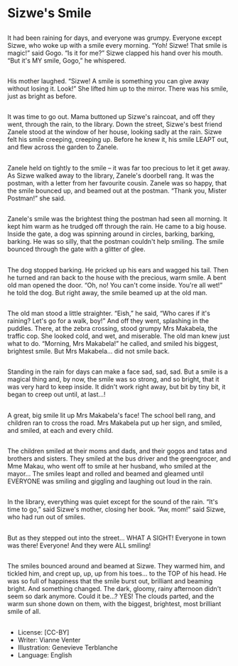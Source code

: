 # Sizwe's Smile

##
It had been raining for days, and
everyone was grumpy. Everyone
except Sizwe, who woke up with a
smile every morning.
“Yoh! Sizwe! That smile is magic!”
said Gogo.
“Is it for me?”
Sizwe clapped his hand over his
mouth.
“But it's MY smile, Gogo,” he
whispered.

##
His mother laughed. “Sizwe! A smile
is something you can give away
without losing it. Look!”
She lifted him up to the mirror.
There was his smile, just as bright
as before.

##
It was time to go out. Mama
buttoned up Sizwe's raincoat, and
off they went, through the rain, to
the library.
Down the street, Sizwe's best friend
Zanele stood at the window of her
house, looking sadly at the rain.
Sizwe felt his smile creeping,
creeping up.
Before he knew it, his smile LEAPT
out, and flew across the garden to
Zanele.

##
Zanele held on tightly to the smile –
it was far too precious to let it get
away.
As Sizwe walked away to the
library, Zanele's doorbell rang. It
was the postman, with a letter from
her favourite cousin.
Zanele was so happy, that the smile
bounced up, and beamed out at the
postman.
“Thank you, Mister Postman!” she
said.

##
Zanele's smile was the brightest
thing the postman had seen all
morning. It kept him warm as he
trudged off through the rain.
He came to a big house. Inside the
gate, a dog was spinning around in
circles, barking, barking, barking.
He was so silly, that the postman
couldn't help smiling.
The smile bounced through the gate
with a glitter of glee.

##
The dog stopped barking. He
pricked up his ears and wagged his
tail. Then he turned and ran back to
the house with the precious, warm
smile.
A bent old man opened the door.
“Oh, no! You can't come inside.
You're all wet!” he told the dog. But
right away, the smile beamed up at
the old man.

##
The old man stood a little straighter.
“Eish,” he said, “Who cares if it's
raining? Let's go for a walk, boy!”
And off they went, splashing in the
puddles.
There, at the zebra crossing, stood
grumpy Mrs Makabela, the traffic
cop. She looked cold, and wet, and
miserable.
The old man knew just what to do.
“Morning, Mrs Makabela!” he called,
and smiled his biggest, brightest
smile.
But Mrs Makabela… did not smile
back.

##
Standing in the rain for days can make a face sad, sad, sad.
But a smile is a magical thing and, by now, the smile was so
strong, and so bright, that it was very hard to keep inside.
It didn't work right away,
but bit by tiny bit,
it began to creep out until,
at last…!

##
A great, big smile lit up Mrs
Makabela's face!
The school bell rang, and children
ran to cross the road. Mrs Makabela
put up her sign, and smiled, and
smiled, at each and every child.

##
The children smiled at their moms
and dads, and their gogos and tatas
and brothers and sisters. They
smiled at the bus driver and the
greengrocer, and Mme Makau, who
went off to smile at her husband,
who smiled at the mayor...
The smiles leapt and rolled and
beamed and gleamed until
EVERYONE was smiling and giggling
and laughing out loud in the rain.

##
In the library, everything was quiet
except for the sound of the rain.
“It's time to go,” said Sizwe's
mother, closing her book.
“Aw, mom!” said Sizwe, who had
run out of smiles.

##
But as they stepped out into the
street…
WHAT A SIGHT!
Everyone in town was there!
Everyone!
And they were ALL smiling!

##
The smiles bounced around and
beamed at Sizwe. They warmed
him, and tickled him, and crept up,
up, up from his toes… to the TOP of
his head. He was so full of
happiness that the smile burst out,
brilliant and beaming bright.
And something changed. The dark,
gloomy, rainy afternoon didn't seem
so dark anymore.
Could it be…? YES!
The clouds parted, and the warm
sun shone down on them, with the
biggest, brightest, most brilliant
smile of all.

##
* License: [CC-BY]
* Writer: Vianne Venter
* Illustration: Genevieve Terblanche
* Language: English

